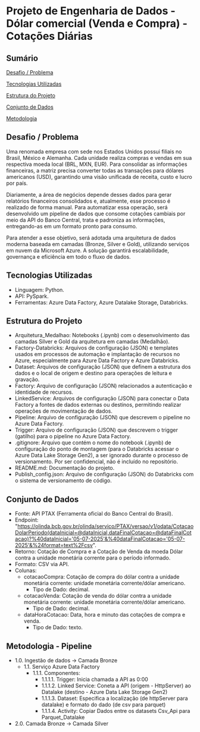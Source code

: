 # Projeto de Engenharia de Dados - Dólar comercial (Venda e Compra) - Cotações Diárias

## Sumário

[Desafio / Problema](#Desafio-/-Problema)

[Tecnologias Utilizadas](#Tecnologias-Utilizadas)

[Estrutura do Projeto](#Estrutura-do-Projeto)

[Conjunto de Dados](#Conjunto-de-Dados)

[Metodologia](#Metodologia)


## Desafio / Problema

Uma renomada empresa com sede nos Estados Unidos possui filiais no Brasil, México e Alemanha. Cada unidade realiza compras e vendas em sua respectiva moeda local (BRL, MXN, EUR). Para consolidar as informações financeiras, a matriz precisa converter todas as transações para dólares americanos (USD), garantindo uma visão unificada de receita, custo e lucro por país.

Diariamente, a área de negócios depende desses dados para gerar relatórios financeiros consolidados e, atualmente, esse processo é realizado de forma manual. Para automatizar essa operação, será desenvolvido um pipeline de dados que consome cotações cambiais por meio da API do Banco Central, trata e padroniza as informações, entregando-as em um formato pronto para consumo.

Para atender a esse objetivo, será adotada uma arquitetura de dados moderna baseada em camadas (Bronze, Silver e Gold), utilizando serviços em nuvem da Microsoft Azure. A solução garantirá escalabilidade, governança e eficiência em todo o fluxo de dados.


## Tecnologias Utilizadas

-   Linguagem: Python.
-   API: PySpark.
-   Ferramentas: Azure Data Factory, Azure Datalake Storage, Databricks.


## Estrutura do Projeto

-   Arquitetura_Medalhao: Notebooks (.ipynb) com o desenvolvimento das camadas Silver e Gold da arquitetura em camadas (Medalhão).
-   Factory-Databricks: Arquivos de configuração (JSON) e templates usados em processos de automação e implantação de recursos no Azure, especialmente para Azure Data Factory e Azure Databricks.
-   Dataset: Arquivos de configuração (JSON) que definem a estrutura dos dados e o local de origem e destino para operações de leitura e gravação.
-   Factory: Arquivo de configuração (JSON) relacionados a autenticação e identidade de recursos.
-   LinkedService: Arquivos de configuração (JSON) para conectar o Data Factory a fontes de dados externas ou destinos, permitindo realizar operações de movimentação de dados.
-   Pipeline: Arquivo de configuração (JSON) que descrevem o pipeline no Azure Data Factory.
-   Trigger: Arquivo de configuração (JSON) que descrevem o trigger (gatilho) para o pipeline no Azure Data Factory.
-   .gitignore: Arquivo que contém o nome do notebook (.ipynb) de configuração do ponto de montagem (para o Databricks acessar o Azure Data Lake Storage Gen2), a ser ignorado durante o processo de versionamento. Por ser confidencial, não é incluído no repositório.
-   README.md: Documentação do projeto.
-   Publish_config.json: Arquivo de configuração (JSON) do Databricks com o sistema de versionamento de código.


## Conjunto de Dados

-   Fonte: API PTAX (Ferramenta oficial do Banco Central do Brasil).
-   Endpoint: "https://olinda.bcb.gov.br/olinda/servico/PTAX/versao/v1/odata/CotacaoDolarPeriodo(dataInicial=@dataInicial,dataFinalCotacao=@dataFinalCotacao)?%40dataInicial='05-07-2025'&%40dataFinalCotacao='05-07-2025'&%24format=text%2Fcsv".
-   Retorno: Cotação de Compra e a Cotação de Venda da moeda Dólar contra a unidade monetária corrente para o período informado.
-   Formato: CSV via API.
-   Colunas:
    -   cotacaoCompra: Cotação de compra do dólar contra a unidade monetária corrente: unidade monetária corrente/dólar americano.
        -   Tipo de Dado: decimal.
    -   cotacaoVenda: Cotação de venda do dólar contra a unidade monetária corrente: unidade monetária corrente/dólar americano.
        -   Tipo de Dado: decimal.
    -   dataHoraCotacao: Data, hora e minuto das cotações de compra e venda.
        -   Tipo de Dado: texto.


## Metodologia - Pipeline

- 1.0. Ingestão de dados -> Camada Bronze
    - 1.1. Serviço Azure Data Factory
        - 1.1.1. Componentes:
            - 1.1.1.1. Trigger: Inicia chamada a API as 0:00
            - 1.1.1.2. Linked Service: Coneta a API (origem - HttpServer) ao Datalake (destino - Azure Data Lake Storage Gen2)
            - 1.1.1.3. Dataset: Especifica a localização (de httpServer para datalake) e formato do dado (de csv para parquet)
            - 1.1.1.4. Activity: Copiar Dados entre os datasets Csv_Api para Parquet_Datalake
- 2.0. Camada Bronze -> Camada Silver
